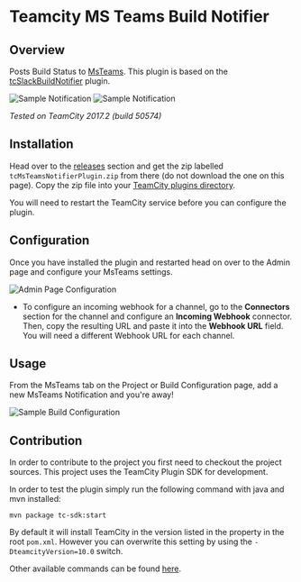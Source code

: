 Teamcity MS Teams Build Notifier
====================

## Overview

Posts Build Status to [MsTeams](http://teams.microsoft.com).  This plugin is based on the [tcSlackBuildNotifier](https://github.com/PeteGoo/tcSlackBuildNotifier) plugin.

![Sample Notification](https://raw.github.com/spyder007/teamcity-msteams-notifier/master/docs/build-status_pass.png)
![Sample Notification](https://raw.github.com/spyder007/teamcity-msteams-notifier/master/docs/build-status_fail.png)

_Tested on TeamCity 2017.2 (build 50574)_

## Installation
Head over to the [releases](https://github.com/spyder007/teamcity-msteams-notifier/releases) section and get the zip labelled `tcMsTeamsNotifierPlugin.zip` from there (do not download the one on this page). Copy the zip file into your [TeamCity plugins directory](https://confluence.jetbrains.com/display/TCD9/Installing+Additional+Plugins).

You will need to restart the TeamCity service before you can configure the plugin.

## Configuration

Once you have installed the plugin and restarted head on over to the Admin page and configure your MsTeams settings.

![Admin Page Configuration](https://raw.github.com/spyder007/teamcity-msteams-notifier/master/docs/AdminPageBig.png)

- To configure an incoming webhook for a channel, go to the **Connectors** section for the channel and configure an **Incoming Webhook** connector.  Then, copy the resulting URL and paste it into the **Webhook URL** field.  You will need a different Webhook URL for each channel.

## Usage

From the MsTeams tab on the Project or Build Configuration page, add a new MsTeams Notification and you're away!

![Sample Build Configuration](https://raw.github.com/spyder007/teamcity-msteams-notifier/master/docs/build-msteams-config.png)

## Contribution

In order to contribute to the project you first need to checkout the project sources. This project uses the TeamCity Plugin SDK for development.

In order to test the plugin simply run the following command with java and mvn installed:

    mvn package tc-sdk:start

By default it will install TeamCity in the version listed in the property in the root `pom.xml`. However you can overwrite this setting by using the `-DteamcityVersion=10.0` switch.

Other available commands can be found [here](https://github.com/JetBrains/teamcity-sdk-maven-plugin).
